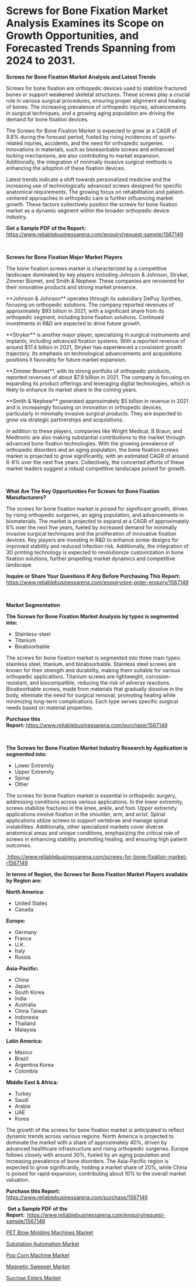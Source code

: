 <p><h1>Screws for Bone Fixation Market Analysis Examines its Scope on Growth Opportunities, and Forecasted Trends Spanning from 2024 to 2031.</h1></p><p><strong>Screws for Bone Fixation Market Analysis and Latest Trends</strong></p>
<p><p>Screws for bone fixation are orthopedic devices used to stabilize fractured bones or support weakened skeletal structures. These screws play a crucial role in various surgical procedures, ensuring proper alignment and healing of bones. The increasing prevalence of orthopedic injuries, advancements in surgical techniques, and a growing aging population are driving the demand for bone fixation devices.</p><p>The Screws for Bone Fixation Market is expected to grow at a CAGR of 9.8% during the forecast period, fueled by rising incidences of sports-related injuries, accidents, and the need for orthopedic surgeries. Innovations in materials, such as bioresorbable screws and enhanced locking mechanisms, are also contributing to market expansion. Additionally, the integration of minimally invasive surgical methods is enhancing the adoption of these fixation devices.</p><p>Latest trends indicate a shift towards personalized medicine and the increasing use of technologically advanced screws designed for specific anatomical requirements. The growing focus on rehabilitation and patient-centered approaches in orthopedic care is further influencing market growth. These factors collectively position the screws for bone fixation market as a dynamic segment within the broader orthopedic device industry.</p></p>
<p><strong>Get a Sample PDF of the Report:&nbsp;</strong> <a href="https://www.reliablebusinessarena.com/enquiry/request-sample/1567149?utm_campaign=1282&utm_medium=2&utm_source=Github&utm_content=ia&utm_term=18102024&utm_id=screws-for-bone-fixation">https://www.reliablebusinessarena.com/enquiry/request-sample/1567149</a></p>
<p>&nbsp;</p>
<p><strong>Screws for Bone Fixation Major Market Players</strong></p>
<p><p>The bone fixation screws market is characterized by a competitive landscape dominated by key players including Johnson & Johnson, Stryker, Zimmer Biomet, and Smith & Nephew. These companies are renowned for their innovative products and strong market presence.</p><p>**Johnson & Johnson** operates through its subsidiary DePuy Synthes, focusing on orthopedic solutions. The company reported revenues of approximately $93 billion in 2021, with a significant share from its orthopedic segment, including bone fixation solutions. Continued investments in R&D are expected to drive future growth.</p><p>**Stryker** is another major player, specializing in surgical instruments and implants, including advanced fixation systems. With a reported revenue of around $17.4 billion in 2021, Stryker has experienced a consistent growth trajectory. Its emphasis on technological advancements and acquisitions positions it favorably for future market expansion.</p><p>**Zimmer Biomet**, with its strong portfolio of orthopedic products, reported revenues of about $7.9 billion in 2021. The company is focusing on expanding its product offerings and leveraging digital technologies, which is likely to enhance its market share in the coming years.</p><p>**Smith & Nephew** generated approximately $5 billion in revenue in 2021 and is increasingly focusing on innovation in orthopedic devices, particularly in minimally invasive surgical products. They are expected to grow via strategic partnerships and acquisitions.</p><p>In addition to these players, companies like Wright Medical, B Braun, and Medtronic are also making substantial contributions to the market through advanced bone fixation technologies. With the growing prevalence of orthopedic disorders and an aging population, the bone fixation screws market is projected to grow significantly, with an estimated CAGR of around 6-8% over the next five years. Collectively, the concerted efforts of these market leaders suggest a robust competitive landscape poised for growth.</p></p>
<p>&nbsp;</p>
<p><strong>What Are The Key Opportunities For Screws for Bone Fixation Manufacturers?</strong></p>
<p><p>The screws for bone fixation market is poised for significant growth, driven by rising orthopedic surgeries, an aging population, and advancements in biomaterials. The market is projected to expand at a CAGR of approximately 6% over the next five years, fueled by increased demand for minimally invasive surgical techniques and the proliferation of innovative fixation devices. Key players are investing in R&D to enhance screw designs for improved stability and reduced infection risk. Additionally, the integration of 3D printing technology is expected to revolutionize customization in bone fixation solutions, further propelling market dynamics and competitive landscape.</p></p>
<p><strong>Inquire or Share Your Questions If Any Before Purchasing This Report:</strong> <a href="https://www.reliablebusinessarena.com/enquiry/pre-order-enquiry/1567149?utm_campaign=1282&utm_medium=2&utm_source=Github&utm_content=ia&utm_term=18102024&utm_id=screws-for-bone-fixation">https://www.reliablebusinessarena.com/enquiry/pre-order-enquiry/1567149</a></p>
<p>&nbsp;</p>
<p><strong>Market Segmentation</strong></p>
<p><strong>The Screws for Bone Fixation Market Analysis by types is segmented into:</strong></p>
<p><ul><li>Stainless-steel</li><li>Titanium</li><li>Bioabsorbable</li></ul></p>
<p><p>The screws for bone fixation market is segmented into three main types: stainless steel, titanium, and bioabsorbable. Stainless steel screws are known for their strength and durability, making them suitable for various orthopedic applications. Titanium screws are lightweight, corrosion-resistant, and biocompatible, reducing the risk of adverse reactions. Bioabsorbable screws, made from materials that gradually dissolve in the body, eliminate the need for surgical removal, promoting healing while minimizing long-term complications. Each type serves specific surgical needs based on material properties.</p></p>
<p><strong>Purchase this Report:&nbsp;</strong><a href="https://www.reliablebusinessarena.com/purchase/1567149?utm_campaign=1282&utm_medium=2&utm_source=Github&utm_content=ia&utm_term=18102024&utm_id=screws-for-bone-fixation">https://www.reliablebusinessarena.com/purchase/1567149</a></p>
<p>&nbsp;</p>
<p><strong>The Screws for Bone Fixation Market Industry Research by Application is segmented into:</strong></p>
<p><ul><li>Lower Extremity</li><li>Upper Extremity</li><li>Spinal</li><li>Other</li></ul></p>
<p><p>The screws for bone fixation market is essential in orthopedic surgery, addressing conditions across various applications. In the lower extremity, screws stabilize fractures in the knee, ankle, and foot. Upper extremity applications involve fixation in the shoulder, arm, and wrist. Spinal applications utilize screws to support vertebrae and manage spinal instabilities. Additionally, other specialized markets cover diverse anatomical areas and unique conditions, emphasizing the critical role of screws in enhancing stability, promoting healing, and ensuring high patient outcomes.</p></p>
<p><a href="https://www.reliablebusinessarena.com/screws-for-bone-fixation-market-r1567149?utm_campaign=1282&utm_medium=2&utm_source=Github&utm_content=ia&utm_term=18102024&utm_id=screws-for-bone-fixation">&nbsp;https://www.reliablebusinessarena.com/screws-for-bone-fixation-market-r1567149</a></p>
<p><strong>In terms of Region, the Screws for Bone Fixation Market Players available by Region are:</strong></p>
<p>
    <p> <strong> North America: </strong>
        <ul>
            <li>United States</li>
            <li>Canada</li>
        </ul>
        </p> 
    <p> <strong> Europe: </strong>
        <ul>
            <li>Germany</li>
            <li>France</li>
            <li>U.K.</li>
            <li>Italy</li>
            <li>Russia</li>
        </ul>
        </p> 
    <p> <strong> Asia-Pacific: </strong>
        <ul>
            <li>China</li>
            <li>Japan</li>
            <li>South Korea</li>
            <li>India</li>
            <li>Australia</li>
            <li>China Taiwan</li>
            <li>Indonesia</li>
            <li>Thailand</li>
            <li>Malaysia</li>
        </ul>
        </p> 
    <p> <strong> Latin America: </strong>
        <ul>
            <li>Mexico</li>
            <li>Brazil</li>
            <li>Argentina Korea</li>
            <li>Colombia</li>
        </ul>
        </p> 
    <p> <strong> Middle East & Africa: </strong>
        <ul>
            <li>Turkey</li>
            <li>Saudi</li>
            <li>Arabia</li>
            <li>UAE</li>
            <li>Korea</li>
        </ul>
    </p>
    </p>
<p><p>The growth of the screws for bone fixation market is anticipated to reflect dynamic trends across various regions. North America is projected to dominate the market with a share of approximately 40%, driven by advanced healthcare infrastructure and rising orthopedic surgeries. Europe follows closely with around 30%, fueled by an aging population and increasing prevalence of bone disorders. The Asia-Pacific region is expected to grow significantly, holding a market share of 20%, while China is poised for rapid expansion, contributing about 10% to the overall market valuation.</p></p>
<p><strong>Purchase this Report: </strong><a href="https://www.reliablebusinessarena.com/purchase/1567149?utm_campaign=1282&utm_medium=2&utm_source=Github&utm_content=ia&utm_term=18102024&utm_id=screws-for-bone-fixation">https://www.reliablebusinessarena.com/purchase/1567149</a></p>
<p>&nbsp;<strong>Get a Sample PDF of the Report:&nbsp;&nbsp;</strong><a href="https://www.reliablebusinessarena.com/enquiry/request-sample/1567149?utm_campaign=1282&utm_medium=2&utm_source=Github&utm_content=ia&utm_term=18102024&utm_id=screws-for-bone-fixation">https://www.reliablebusinessarena.com/enquiry/request-sample/1567149</a></p>
<p><strong></strong></p>
<p><p><a href="https://issuu.com/reportprime-2/docs/pet-blow-molding-machines-market-si_5befd85c76700e?utm_campaign=1282&utm_medium=2&utm_source=Github&utm_content=ia&utm_term=18102024&utm_id=screws-for-bone-fixation">PET Blow Molding Machines Market</a></p><p><a href="https://www.linkedin.com/pulse/substation-automation-market-outlook-complete-industry-sipne?utm_campaign=1282&utm_medium=2&utm_source=Github&utm_content=ia&utm_term=18102024&utm_id=screws-for-bone-fixation">Substation Automation Market</a></p><p><a href="https://issuu.com/reportprime-2/docs/pop-corn-machine-market-size-2030.p_de8001983488d2?utm_campaign=1282&utm_medium=2&utm_source=Github&utm_content=ia&utm_term=18102024&utm_id=screws-for-bone-fixation">Pop Corn Machine Market</a></p><p><a href="https://www.linkedin.com/pulse/global-magnetic-sweeper-market-pulse-trends-growth-u0mvf?utm_campaign=1282&utm_medium=2&utm_source=Github&utm_content=ia&utm_term=18102024&utm_id=screws-for-bone-fixation">Magnetic Sweeper Market</a></p><p><a href="https://www.linkedin.com/pulse/sucrose-esters-market-penetration-strategies-untapped-klbce?utm_campaign=1282&utm_medium=2&utm_source=Github&utm_content=ia&utm_term=18102024&utm_id=screws-for-bone-fixation">Sucrose Esters Market</a></p></p>